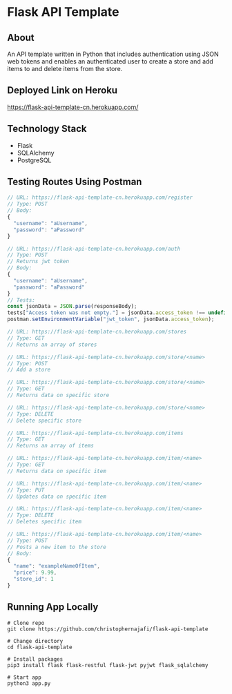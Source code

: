 # Flask API Template

## About

An API template written in Python that includes authentication using JSON web tokens and enables an authenticated user to create a store and add items to and delete items from the store.

## Deployed Link on Heroku

<https://flask-api-template-cn.herokuapp.com/>

## Technology Stack

- Flask
- SQLAlchemy
- PostgreSQL

## Testing Routes Using Postman

```javascript
// URL: https://flask-api-template-cn.herokuapp.com/register
// Type: POST
// Body:
{
  "username": "aUsername",
  "password": "aPassword"
}

// URL: https://flask-api-template-cn.herokuapp.com/auth
// Type: POST
// Returns jwt token
// Body:
{
  "username": "aUsername",
  "password": "aPassword"
}
// Tests:
const jsonData = JSON.parse(responseBody);
tests["Access token was not empty."] = jsonData.access_token !== undefined;
postman.setEnvironmentVariable("jwt_token", jsonData.access_token);

// URL: https://flask-api-template-cn.herokuapp.com/stores
// Type: GET
// Returns an array of stores

// URL: https://flask-api-template-cn.herokuapp.com/store/<name>
// Type: POST
// Add a store

// URL: https://flask-api-template-cn.herokuapp.com/store/<name>
// Type: GET
// Returns data on specific store

// URL: https://flask-api-template-cn.herokuapp.com/store/<name>
// Type: DELETE
// Delete specific store

// URL: https://flask-api-template-cn.herokuapp.com/items
// Type: GET
// Returns an array of items

// URL: https://flask-api-template-cn.herokuapp.com/item/<name>
// Type: GET
// Returns data on specific item

// URL: https://flask-api-template-cn.herokuapp.com/item/<name>
// Type: PUT
// Updates data on specific item

// URL: https://flask-api-template-cn.herokuapp.com/item/<name>
// Type: DELETE
// Deletes specific item

// URL: https://flask-api-template-cn.herokuapp.com/item/<name>
// Type: POST
// Posts a new item to the store
// Body:
{
  "name": "exampleNameOfItem",
  "price": 9.99,
  "store_id": 1
}
```

## Running App Locally

```shell
# Clone repo
git clone https://github.com/christophernajafi/flask-api-template

# Change directory
cd flask-api-template

# Install packages
pip3 install flask flask-restful flask-jwt pyjwt flask_sqlalchemy

# Start app
python3 app.py
```
